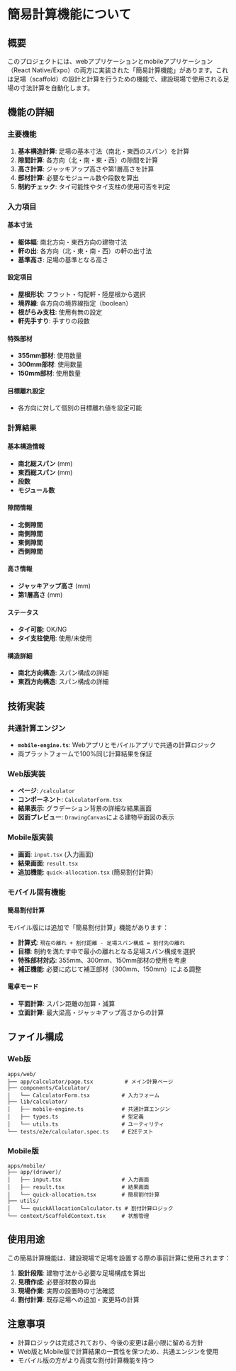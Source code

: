 # 簡易計算機能について

## 概要

このプロジェクトには、webアプリケーションとmobileアプリケーション（React Native/Expo）の両方に実装された「簡易計算機能」があります。これは足場（scaffold）の設計と計算を行うための機能で、建設現場で使用される足場の寸法計算を自動化します。

## 機能の詳細

### 主要機能
1. **基本構造計算**: 足場の基本寸法（南北・東西のスパン）を計算
2. **隙間計算**: 各方向（北・南・東・西）の隙間を計算
3. **高さ計算**: ジャッキアップ高さや第1層高さを計算
4. **部材計算**: 必要なモジュール数や段数を算出
5. **制約チェック**: タイ可能性やタイ支柱の使用可否を判定

### 入力項目

#### 基本寸法
- **躯体幅**: 南北方向・東西方向の建物寸法
- **軒の出**: 各方向（北・東・南・西）の軒の出寸法
- **基準高さ**: 足場の基準となる高さ

#### 設定項目
- **屋根形状**: フラット・勾配軒・陸屋根から選択
- **境界線**: 各方向の境界線指定（boolean）
- **根がらみ支柱**: 使用有無の設定
- **軒先手すり**: 手すりの段数

#### 特殊部材
- **355mm部材**: 使用数量
- **300mm部材**: 使用数量  
- **150mm部材**: 使用数量

#### 目標離れ設定
- 各方向に対して個別の目標離れ値を設定可能

### 計算結果

#### 基本構造情報
- **南北総スパン** (mm)
- **東西総スパン** (mm)
- **段数**
- **モジュール数**

#### 隙間情報
- **北側隙間**
- **南側隙間**
- **東側隙間**
- **西側隙間**

#### 高さ情報
- **ジャッキアップ高さ** (mm)
- **第1層高さ** (mm)

#### ステータス
- **タイ可能**: OK/NG
- **タイ支柱使用**: 使用/未使用

#### 構造詳細
- **南北方向構造**: スパン構成の詳細
- **東西方向構造**: スパン構成の詳細

## 技術実装

### 共通計算エンジン
- **`mobile-engine.ts`**: Webアプリとモバイルアプリで共通の計算ロジック
- 両プラットフォームで100%同じ計算結果を保証

### Web版実装
- **ページ**: `/calculator`
- **コンポーネント**: `CalculatorForm.tsx`
- **結果表示**: グラデーション背景の詳細な結果画面
- **図面プレビュー**: `DrawingCanvas`による建物平面図の表示

### Mobile版実装
- **画面**: `input.tsx` (入力画面)
- **結果画面**: `result.tsx`
- **追加機能**: `quick-allocation.tsx` (簡易割付計算)

### モバイル固有機能

#### 簡易割付計算
モバイル版には追加で「簡易割付計算」機能があります：

- **計算式**: `現在の離れ + 割付距離 - 足場スパン構成 = 割付先の離れ`
- **目標**: 制約を満たす中で最小の離れとなる足場スパン構成を選択
- **特殊部材対応**: 355mm、300mm、150mm部材の使用を考慮
- **補正機能**: 必要に応じて補正部材（300mm、150mm）による調整

#### 電卓モード
- **平面計算**: スパン距離の加算・減算
- **立面計算**: 最大梁高・ジャッキアップ高さからの計算

## ファイル構成

### Web版
```
apps/web/
├── app/calculator/page.tsx          # メイン計算ページ
├── components/Calculator/
│   └── CalculatorForm.tsx          # 入力フォーム
├── lib/calculator/
│   ├── mobile-engine.ts            # 共通計算エンジン
│   ├── types.ts                    # 型定義
│   └── utils.ts                    # ユーティリティ
└── tests/e2e/calculator.spec.ts    # E2Eテスト
```

### Mobile版
```
apps/mobile/
├── app/(drawer)/
│   ├── input.tsx                   # 入力画面
│   ├── result.tsx                  # 結果画面
│   └── quick-allocation.tsx        # 簡易割付計算
├── utils/
│   └── quickAllocationCalculator.ts # 割付計算ロジック
└── context/ScaffoldContext.tsx     # 状態管理
```

## 使用用途

この簡易計算機能は、建設現場で足場を設置する際の事前計算に使用されます：

1. **設計段階**: 建物寸法から必要な足場構成を算出
2. **見積作成**: 必要部材数の算出
3. **現場作業**: 実際の設置時の寸法確認
4. **割付計算**: 既存足場への追加・変更時の計算

## 注意事項

- 計算ロジックは完成されており、今後の変更は最小限に留める方針
- Web版とMobile版で計算結果の一貫性を保つため、共通エンジンを使用
- モバイル版の方がより高度な割付計算機能を持つ